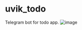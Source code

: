 # uvik_todo
Telegram bot for todo app.
![image](https://user-images.githubusercontent.com/34378216/200410668-484e83e8-b8f9-4a43-aba3-778961097ede.png)

